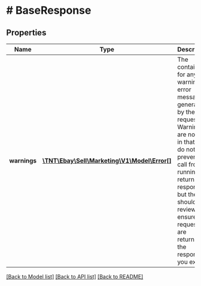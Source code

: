 # # BaseResponse

## Properties

Name | Type | Description | Notes
------------ | ------------- | ------------- | -------------
**warnings** | [**\TNT\Ebay\Sell\Marketing\V1\Model\Error[]**](Error.md) | The container for any warning error messages generated by the request. Warnings are not fatal in that they do not prevent the call from running and returning a response, but they should be reviewed to ensure your requests are returning the responses you expect. | [optional]

[[Back to Model list]](../../README.md#models) [[Back to API list]](../../README.md#endpoints) [[Back to README]](../../README.md)
